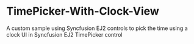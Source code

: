 # TimePicker-With-Clock-View
A custom sample using Syncfusion EJ2 controls to pick the time using a clock UI in Syncfusion EJ2 TimePicker control
